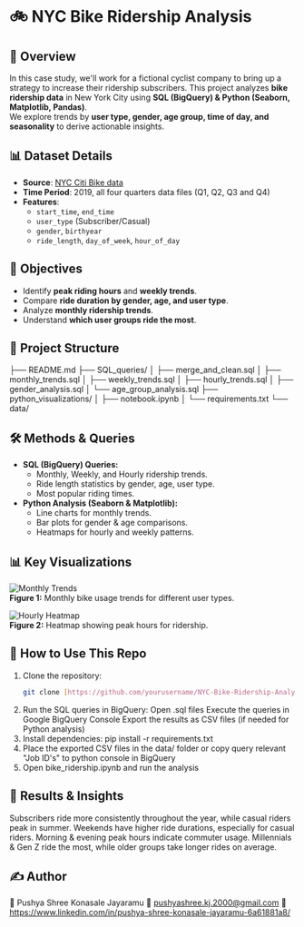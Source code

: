 # 🚲 NYC Bike Ridership Analysis

## 📌 Overview
In this case study, we'll work for a fictional cyclist company to bring up a strategy to increase their ridership subscribers.
This project analyzes **bike ridership data** in New York City using **SQL (BigQuery) & Python (Seaborn, Matplotlib, Pandas)**.  
We explore trends by **user type, gender, age group, time of day, and seasonality** to derive actionable insights.

## 📊 Dataset Details
- **Source**: [NYC Citi Bike data](https://divvy-tripdata.s3.amazonaws.com/index.html)
- **Time Period**: 2019, all four quarters data files (Q1, Q2, Q3 and Q4)
- **Features**:
  - `start_time`, `end_time`
  - `user_type` (Subscriber/Casual)
  - `gender`, `birthyear`
  - `ride_length`, `day_of_week`, `hour_of_day`

## 🎯 Objectives
- Identify **peak riding hours** and **weekly trends**.
- Compare **ride duration by gender, age, and user type**.
- Analyze **monthly ridership trends**.
- Understand **which user groups ride the most**.

## 📂 Project Structure
├── README.md
├── SQL_queries/
│   ├── merge_and_clean.sql
│   ├── monthly_trends.sql
│   ├── weekly_trends.sql
│   ├── hourly_trends.sql
│   ├── gender_analysis.sql
│   └── age_group_analysis.sql
├── python_visualizations/
│   ├── notebook.ipynb
│   └── requirements.txt
└── data/

## 🛠️ Methods & Queries
- **SQL (BigQuery) Queries:**
  - Monthly, Weekly, and Hourly ridership trends.
  - Ride length statistics by gender, age, user type.
  - Most popular riding times.
- **Python Analysis (Seaborn & Matplotlib):**
  - Line charts for monthly trends.
  - Bar plots for gender & age comparisons.
  - Heatmaps for hourly and weekly patterns.

## 📊 Key Visualizations
![Monthly Trends](images/monthly_trends.png)  
**Figure 1:** Monthly bike usage trends for different user types.

![Hourly Heatmap](images/hourly_heatmap.png)  
**Figure 2:** Heatmap showing peak hours for ridership.

## 🔧 How to Use This Repo
1. Clone the repository:
   ```sh
   git clone [https://github.com/yourusername/NYC-Bike-Ridership-Analysis.git](https://github.com/Pushyashree/Bike_Ridership.git)
2. Run the SQL queries in BigQuery:
    Open .sql files
    Execute the queries in Google BigQuery Console
    Export the results as CSV files (if needed for Python analysis)
3. Install dependencies: pip install -r requirements.txt
4. Place the exported CSV files in the data/ folder or copy query relevant "Job ID's" to python console in BigQuery
5. Open bike_ridership.ipynb and run the analysis

## 📌 Results & Insights
Subscribers ride more consistently throughout the year, while casual riders peak in summer.
Weekends have higher ride durations, especially for casual riders.
Morning & evening peak hours indicate commuter usage.
Millennials & Gen Z ride the most, while older groups take longer rides on average.

## ✍️ Author
👤 Pushya Shree Konasale Jayaramu
📧 pushyashree.kj.2000@gmail.com
🔗 https://www.linkedin.com/in/pushya-shree-konasale-jayaramu-6a61881a8/
